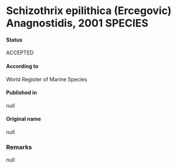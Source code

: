 # Schizothrix epilithica (Ercegovic) Anagnostidis, 2001 SPECIES

#### Status
ACCEPTED

#### According to
World Register of Marine Species

#### Published in
null

#### Original name
null

### Remarks
null